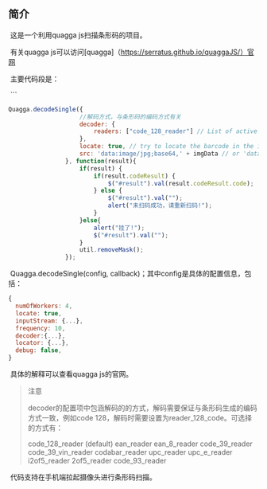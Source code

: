 ## 简介 

​	这是一个利用quagga js扫描条形码的项目。

​	有关quagga js可以访问[quagga]（https://serratus.github.io/quaggaJS/）官网

​	主要代码段是：

​	```

```javascript
Quagga.decodeSingle({
					//解码方式，与条形码的编码方式有关
				    decoder: {
				        readers: ["code_128_reader"] // List of active readers
				    },
				    locate: true, // try to locate the barcode in the image
				    src: 'data:image/jpg;base64,' + imgData // or 'data:image/jpg;base64,' + data
				}, function(result){
				    if(result) {
				    	if(result.codeResult) {
					        $("#result").val(result.codeResult.code);
				    	} else {
				    		$("#result").val("");
				    		alert("未扫码成功，请重新扫码!");
				    	}
				    }else{
				    	alert("挂了!");
				    	$("#result").val("");
				    }
				    util.removeMask(); 
				});
```
​	Quagga.decodeSingle(config, callback)；其中config是具体的配置信息，包括：

```javascript
{
  numOfWorkers: 4,
  locate: true,
  inputStream: {...},
  frequency: 10,
  decoder:{...},
  locator: {...},
  debug: false,
}
```

​	具体的解释可以查看quagga js的官网。

> 注意
>
> decoder的配置项中包涵解码的的方式，解码需要保证与条形码生成的编码方式一致，例如code 128，解码时需要设置为reader_128_code。可选择的方式有：
>
> code_128_reader (default)
> ean_reader
> ean_8_reader
> code_39_reader
> code_39_vin_reader
> codabar_reader
> upc_reader
> upc_e_reader
> i2of5_reader
> 2of5_reader
> code_93_reader

​	代码支持在手机端拉起摄像头进行条形码扫描。